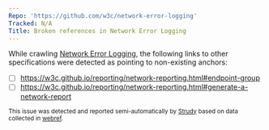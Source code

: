 ```yaml
---
Repo: 'https://github.com/w3c/network-error-logging'
Tracked: N/A
Title: Broken references in Network Error Logging
---
```


While crawling [Network Error Logging](https://w3c.github.io/network-error-logging/), the following links to other specifications were detected as pointing to non-existing anchors:
* [ ] https://w3c.github.io/reporting/network-reporting.html#endpoint-group
* [ ] https://w3c.github.io/reporting/network-reporting.html#generate-a-network-report

<sub>This issue was detected and reported semi-automatically by [Strudy](https://github.com/w3c/strudy/) based on data collected in [webref](https://github.com/w3c/webref/).</sub>

